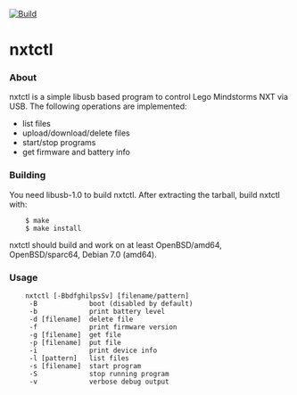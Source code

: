 [![Build](https://github.com/ra1fh/nxtctl/actions/workflows/build.yml/badge.svg)](https://github.com/ra1fh/nxtctl/actions/workflows/build.yml)

nxtctl
======

### About

nxtctl is a simple libusb based program to control Lego Mindstorms NXT
via USB. The following operations are implemented:

- list files
- upload/download/delete files
- start/stop programs
- get firmware and battery info


### Building

You need libusb-1.0 to build nxtctl. After extracting the tarball,
build nxtctl with:

        $ make
        $ make install

nxtctl should build and work on at least OpenBSD/amd64,
OpenBSD/sparc64, Debian 7.0 (amd64).

### Usage

        nxtctl [-BbdfghilpsSv] [filename/pattern]
         -B             boot (disabled by default)
         -b             print battery level
         -d [filename]  delete file
         -f             print firmware version
         -g [filename]  get file
         -p [filename]  put file
         -i             print device info
         -l [pattern]   list files
         -s [filename]  start program
         -S             stop running program
         -v             verbose debug output
